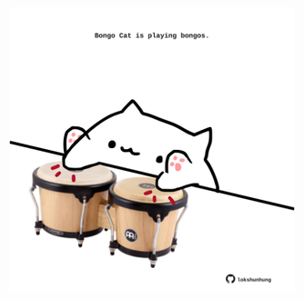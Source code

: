 <!-- built at 27/01/2022, 14:01:02 UTC -->
<p align="center">
  <img width="500" height="500" src="./ReadmeImage.svg">
</p>
